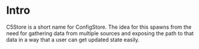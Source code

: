 # Intro

C5Store is a short name for ConfigStore. The idea for this spawns from the need for gathering data from multiple sources and exposing the path to that data in a way that a user can get updated state easily.
